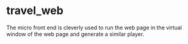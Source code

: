 # travel_web
The micro front end is cleverly used to run the web page in the virtual window of the web page and generate a similar player.
